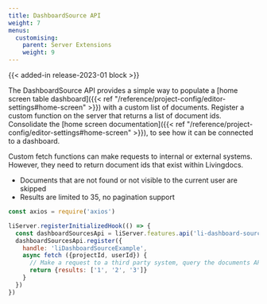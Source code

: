 ```yaml
---
title: DashboardSource API
weight: 7
menus:
  customising:
    parent: Server Extensions
    weight: 9
---
```

{{< added-in release-2023-01 block >}}

The DashboardSource API provides a simple way to populate a [home screen table dashboard]({{< ref "/reference/project-config/editor-settings#home-screen" >}}) with a custom list of documents.
Register a custom function on the server that returns a list of document ids. Consolidate the [home screen documentation]({{< ref "/reference/project-config/editor-settings#home-screen" >}}), to see how it can be connected to a dashboard.

Custom fetch functions can make requests to internal or external systems. However, they need to return document ids that exist within Livingdocs.

- Documents that are not found or not visible to the current user are skipped
- Results are limited to 35, no pagination support

```js
const axios = require('axios')

liServer.registerInitializedHook(() => {
  const dashboardSourcesApi = liServer.features.api('li-dashboard-sources')
  dashboardSourcesApi.register({
    handle: 'liDashboardSourceExample',
    async fetch ({projectId, userId}) {
      // Make a request to a third party system, query the documents API, read a file or similar.
      return {results: ['1', '2', '3']}
    }
  })
})
```
